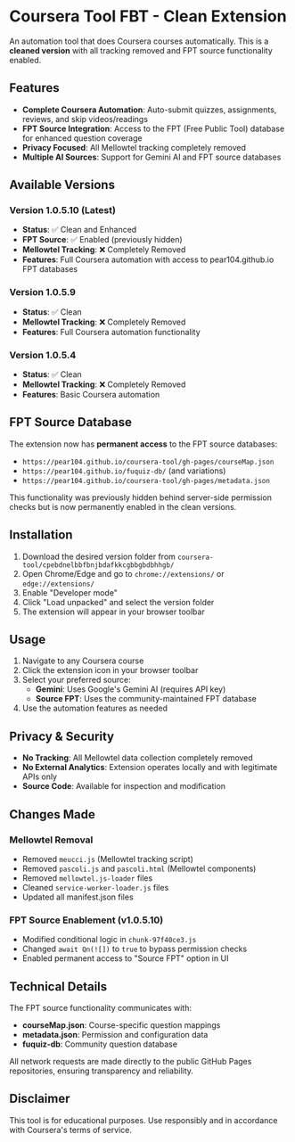 # Coursera Tool FBT - Clean Extension

An automation tool that does Coursera courses automatically. This is a **cleaned version** with all tracking removed and FPT source functionality enabled.

## Features

- **Complete Coursera Automation**: Auto-submit quizzes, assignments, reviews, and skip videos/readings
- **FPT Source Integration**: Access to the FPT (Free Public Tool) database for enhanced question coverage
- **Privacy Focused**: All Mellowtel tracking completely removed
- **Multiple AI Sources**: Support for Gemini AI and FPT source databases

## Available Versions

### Version 1.0.5.10 (Latest)
- **Status**: ✅ Clean and Enhanced
- **FPT Source**: ✅ Enabled (previously hidden)
- **Mellowtel Tracking**: ❌ Completely Removed
- **Features**: Full Coursera automation with access to pear104.github.io FPT databases

### Version 1.0.5.9 
- **Status**: ✅ Clean
- **Mellowtel Tracking**: ❌ Completely Removed
- **Features**: Full Coursera automation functionality

### Version 1.0.5.4
- **Status**: ✅ Clean
- **Mellowtel Tracking**: ❌ Completely Removed
- **Features**: Basic Coursera automation

## FPT Source Database

The extension now has **permanent access** to the FPT source databases:
- `https://pear104.github.io/coursera-tool/gh-pages/courseMap.json`
- `https://pear104.github.io/fuquiz-db/` (and variations)
- `https://pear104.github.io/coursera-tool/gh-pages/metadata.json`

This functionality was previously hidden behind server-side permission checks but is now permanently enabled in the clean versions.

## Installation

1. Download the desired version folder from `coursera-tool/cpebdnelbbfbnjbdafkkcgbbgbdbhhgb/`
2. Open Chrome/Edge and go to `chrome://extensions/` or `edge://extensions/`
3. Enable "Developer mode"
4. Click "Load unpacked" and select the version folder
5. The extension will appear in your browser toolbar

## Usage

1. Navigate to any Coursera course
2. Click the extension icon in your browser toolbar
3. Select your preferred source:
   - **Gemini**: Uses Google's Gemini AI (requires API key)
   - **Source FPT**: Uses the community-maintained FPT database
4. Use the automation features as needed

## Privacy & Security

- **No Tracking**: All Mellowtel data collection completely removed
- **No External Analytics**: Extension operates locally and with legitimate APIs only
- **Source Code**: Available for inspection and modification

## Changes Made

### Mellowtel Removal
- Removed `meucci.js` (Mellowtel tracking script)
- Removed `pascoli.js` and `pascoli.html` (Mellowtel components)
- Removed `mellowtel.js-loader` files
- Cleaned `service-worker-loader.js` files
- Updated all manifest.json files

### FPT Source Enablement (v1.0.5.10)
- Modified conditional logic in `chunk-97f40ce3.js`
- Changed `await Qn(![])` to `true` to bypass permission checks
- Enabled permanent access to "Source FPT" option in UI

## Technical Details

The FPT source functionality communicates with:
- **courseMap.json**: Course-specific question mappings
- **metadata.json**: Permission and configuration data
- **fuquiz-db**: Community question database

All network requests are made directly to the public GitHub Pages repositories, ensuring transparency and reliability.

## Disclaimer

This tool is for educational purposes. Use responsibly and in accordance with Coursera's terms of service.
